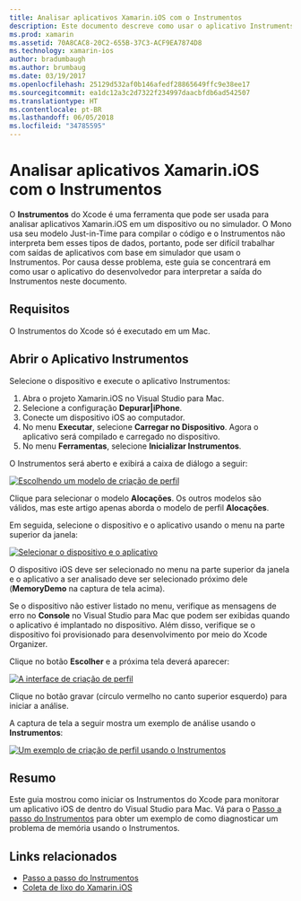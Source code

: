 ```yaml
---
title: Analisar aplicativos Xamarin.iOS com o Instrumentos
description: Este documento descreve como usar o aplicativo Instruments da Apple para analisar um aplicativo Xamarin.iOS instalado em um dispositivo ou um simulador.
ms.prod: xamarin
ms.assetid: 70A8CAC8-20C2-655B-37C3-ACF9EA7874D8
ms.technology: xamarin-ios
author: bradumbaugh
ms.author: brumbaug
ms.date: 03/19/2017
ms.openlocfilehash: 25129d532af0b146afedf28865649ffc9e38ee17
ms.sourcegitcommit: ea1dc12a3c2d7322f234997daacbfdb6ad542507
ms.translationtype: HT
ms.contentlocale: pt-BR
ms.lasthandoff: 06/05/2018
ms.locfileid: "34785595"
---
```

# <a name="profiling-xamarinios-applications-with-instruments"></a>Analisar aplicativos Xamarin.iOS com o Instrumentos

O **Instrumentos** do Xcode é uma ferramenta que pode ser usada para analisar aplicativos Xamarin.iOS em um dispositivo ou no simulador. O Mono usa seu modelo Just-in-Time para compilar o código e o Instrumentos não interpreta bem esses tipos de dados, portanto, pode ser difícil trabalhar com saídas de aplicativos com base em simulador que usam o Instrumentos.
Por causa desse problema, este guia se concentrará em como usar o aplicativo do desenvolvedor para interpretar a saída do Instrumentos neste documento.

## <a name="requirements"></a>Requisitos

O Instrumentos do Xcode só é executado em um Mac.

## <a name="opening-the-instruments-app"></a>Abrir o Aplicativo Instrumentos

Selecione o dispositivo e execute o aplicativo Instrumentos:

1.  Abra o projeto Xamarin.iOS no Visual Studio para Mac.
2.  Selecione a configuração **Depurar|iPhone**.
3.  Conecte um dispositivo iOS ao computador.
4.  No menu **Executar**, selecione **Carregar no Dispositivo**. Agora o aplicativo será compilado e carregado no dispositivo.
5.  No menu **Ferramentas**, selecione **Inicializar Instrumentos**.


O Instrumentos será aberto e exibirá a caixa de diálogo a seguir:

 [![](using-instruments-to-detect-native-leaks-using-markheap-images/instruments1.png "Escolhendo um modelo de criação de perfil")](using-instruments-to-detect-native-leaks-using-markheap-images/instruments1.png#lightbox)

Clique para selecionar o modelo **Alocações**. Os outros modelos são válidos, mas este artigo apenas aborda o modelo de perfil **Alocações**.

Em seguida, selecione o dispositivo e o aplicativo usando o menu na parte superior da janela:

[![](using-instruments-to-detect-native-leaks-using-markheap-images/instruments2.png "Selecionar o dispositivo e o aplicativo")](using-instruments-to-detect-native-leaks-using-markheap-images/instruments2.png#lightbox)

O dispositivo iOS deve ser selecionado no menu na parte superior da janela e o aplicativo a ser analisado deve ser selecionado próximo dele (**MemoryDemo** na captura de tela acima).

Se o dispositivo não estiver listado no menu, verifique as mensagens de erro no **Console** no Visual Studio para Mac que podem ser exibidas quando o aplicativo é implantado no dispositivo. Além disso, verifique se o dispositivo foi provisionado para desenvolvimento por meio do Xcode Organizer.

Clique no botão **Escolher** e a próxima tela deverá aparecer:

[![](using-instruments-to-detect-native-leaks-using-markheap-images/instruments3.png "A interface de criação de perfil")](using-instruments-to-detect-native-leaks-using-markheap-images/instruments3.png#lightbox)

Clique no botão gravar (círculo vermelho no canto superior esquerdo) para iniciar a análise.

A captura de tela a seguir mostra um exemplo de análise usando o **Instrumentos**:

[![](using-instruments-to-detect-native-leaks-using-markheap-images/instruments4.png "Um exemplo de criação de perfil usando o Instrumentos")](using-instruments-to-detect-native-leaks-using-markheap-images/instruments4.png#lightbox)

## <a name="summary"></a>Resumo

Este guia mostrou como iniciar os Instrumentos do Xcode para monitorar um aplicativo iOS de dentro do Visual Studio para Mac. Vá para o [Passo a passo do Instrumentos](~/ios/deploy-test/walkthrough-apples-instrument.md) para obter um exemplo de como diagnosticar um problema de memória usando o Instrumentos.

## <a name="related-links"></a>Links relacionados

- [Passo a passo do Instrumentos](~/ios/deploy-test/walkthrough-apples-instrument.md)
- [Coleta de lixo do Xamarin.iOS](https://krumelur.me/2015/04/27/xamarin-ios-the-garbage-collector-and-me/)
